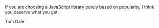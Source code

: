 If you are choosing a JavaScript library purely based on popularity, I think you deserve what you get.

Tom Dale
